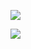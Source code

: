 ![](https://assets.zaqbest.com/2022/04/30/626cbab52a479.jpg)

![](https://assets.zaqbest.com/2022/04/30/626cbbe668887.png)

